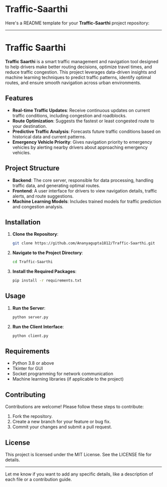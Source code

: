 # Traffic-Saarthi

Here's a README template for your **Traffic-Saarthi** project repository:

---

# Traffic Saarthi

**Traffic Saarthi** is a smart traffic management and navigation tool designed to help drivers make better routing decisions, optimize travel times, and reduce traffic congestion. This project leverages data-driven insights and machine learning techniques to predict traffic patterns, identify optimal routes, and ensure smooth navigation across urban environments.

## Features

- **Real-time Traffic Updates**: Receive continuous updates on current traffic conditions, including congestion and roadblocks.
- **Route Optimization**: Suggests the fastest or least congested route to your destination.
- **Predictive Traffic Analysis**: Forecasts future traffic conditions based on historical data and current patterns.
- **Emergency Vehicle Priority**: Gives navigation priority to emergency vehicles by alerting nearby drivers about approaching emergency vehicles.

## Project Structure

- **Backend**: The core server, responsible for data processing, handling traffic data, and generating optimal routes.
- **Frontend**: A user interface for drivers to view navigation details, traffic alerts, and route suggestions.
- **Machine Learning Models**: Includes trained models for traffic prediction and congestion analysis.

## Installation

1. **Clone the Repository**:
   ```bash
   git clone https://github.com/Ananyagupta1812/Traffic-Saarthi.git
   ```
2. **Navigate to the Project Directory**:
   ```bash
   cd Traffic-Saarthi
   ```
3. **Install the Required Packages**:
   ```bash
   pip install -r requirements.txt
   ```

## Usage

1. **Run the Server**:
   ```bash
   python server.py
   ```
2. **Run the Client Interface**:
   ```bash
   python client.py
   ```

## Requirements

- Python 3.8 or above
- Tkinter for GUI
- Socket programming for network communication
- Machine learning libraries (if applicable to the project)

## Contributing

Contributions are welcome! Please follow these steps to contribute:

1. Fork the repository.
2. Create a new branch for your feature or bug fix.
3. Commit your changes and submit a pull request.

## License

This project is licensed under the MIT License. See the LICENSE file for details.

---

Let me know if you want to add any specific details, like a description of each file or a contribution guide.
